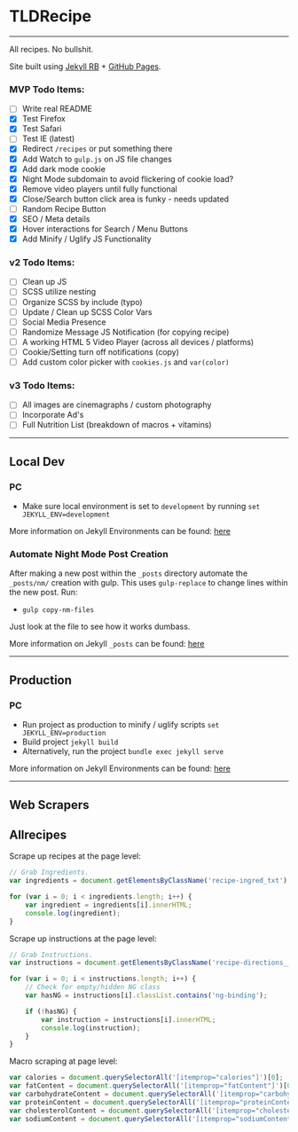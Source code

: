 # TLDRecipe
---
All recipes. No bullshit.

Site built using [Jekyll RB](https://jekyllrb.com/) + [GitHub Pages](https://pages.github.com/).


### MVP Todo Items:
- [ ] Write real README
- [x] Test Firefox
- [x] Test Safari
- [ ] Test IE (latest)
- [x] Redirect `/recipes` or put something there
- [x] Add Watch to `gulp.js` on JS file changes
- [x] Add dark mode cookie
- [x] Night Mode subdomain to avoid flickering of cookie load?
- [x] Remove video players until fully functional
- [x] Close/Search button click area is funky - needs updated
- [ ] Random Recipe Button
- [x] SEO / Meta details
- [x] Hover interactions for Search / Menu Buttons
- [x] Add Minify / Uglify JS Functionality

### v2 Todo Items:
- [ ] Clean up JS
- [ ] SCSS utilize nesting
- [ ] Organize SCSS by include (typo)
- [ ] Update / Clean up SCSS Color Vars
- [ ] Social Media Presence
- [ ] Randomize Message JS Notification (for copying recipe)
- [ ] A working HTML 5 Video Player (across all devices / platforms)
- [ ] Cookie/Setting turn off notifications (copy)
- [ ] Add custom color picker with `cookies.js` and `var(color)`

### v3 Todo Items:
- [ ] All images are cinemagraphs / custom photography
- [ ] Incorporate Ad's
- [ ] Full Nutrition List (breakdown of macros + vitamins)

---
## Local Dev
### PC
- Make sure local environment is set to `development` by running `set JEKYLL_ENV=development`

More information on Jekyll Environments can be found: [here](https://jekyllrb.com/docs/configuration/environments/)

### Automate Night Mode Post Creation
After making a new post within the `_posts` directory automate the `_posts/nm/` creation with gulp. This uses `gulp-replace` to change lines within the new post. Run:
- `gulp copy-nm-files`

Just look at the file to see how it works dumbass.

More information on Jekyll `_posts` can be found: [here](https://jekyllrb.com/docs/posts/)

---
## Production
### PC
- Run project as production to minify / uglify scripts `set JEKYLL_ENV=production`
- Build project `jekyll build`
- Alternatively, run the project `bundle exec jekyll serve`

More information on Jekyll Environments can be found: [here](https://jekyllrb.com/docs/configuration/environments/)


---
## Web Scrapers

## Allrecipes
Scrape up recipes at the page level:
```javascript
// Grab Ingredients.
var ingredients = document.getElementsByClassName('recipe-ingred_txt');

for (var i = 0; i < ingredients.length; i++) {
    var ingredient = ingredients[i].innerHTML;
    console.log(ingredient);
}
```

Scrape up instructions at the page level:

```javascript
// Grab Instructions.
var instructions = document.getElementsByClassName('recipe-directions__list--item');

for (var i = 0; i < instructions.length; i++) {
    // Check for empty/hidden NG class
    var hasNG = instructions[i].classList.contains('ng-binding');

    if (!hasNG) {
        var instruction = instructions[i].innerHTML;
        console.log(instruction);
    }
}
```

Macro scraping at page level:
```javascript
var calories = document.querySelectorAll('[itemprop="calories"]')[0];
var fatContent = document.querySelectorAll('[itemprop="fatContent"]')[0];
var carbohydrateContent = document.querySelectorAll('[itemprop="carbohydrateContent"]')[0];
var proteinContent = document.querySelectorAll('[itemprop="proteinContent"]')[0];
var cholesterolContent = document.querySelectorAll('[itemprop="cholesterolContent"]')[0];
var sodiumContent = document.querySelectorAll('[itemprop="sodiumContent"]')[0];
```
